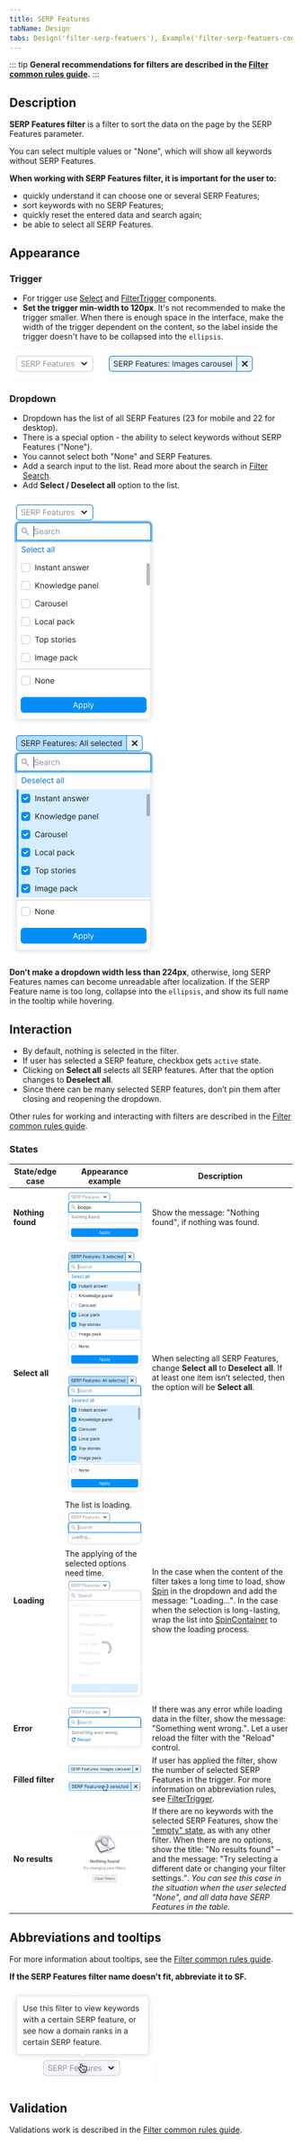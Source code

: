 ```yaml
---
title: SERP Features
tabName: Design
tabs: Design('filter-serp-featuers'), Example('filter-serp-featuers-code')
---
```


::: tip
**General recommendations for filters are described in the [Filter common rules guide](/filter-group/filter-rules/filter-rules).**
:::

## Description

**SERP Features filter** is a filter to sort the data on the page by the SERP Features parameter.

You can select multiple values or "None", which will show all keywords without SERP Features.

**When working with SERP Features filter, it is important for the user to:**

- quickly understand it can choose one or several SERP Features;
- sort keywords with no SERP Features;
- quickly reset the entered data and search again;
- be able to select all SERP Features.

## Appearance

### Trigger

- For trigger use [Select](/components/select/select) and [FilterTrigger](/components/filter-trigger/filter-trigger) components.
- **Set the trigger min-width to 120px**. It's not recommended to make the trigger smaller. When there is enough space in the interface, make the width of the trigger dependent on the content, so the label inside the trigger doesn't have to be collapsed into the `ellipsis`.

![filter placeholder](static/placeholder-serp.png)
![active filter](static/active-serp.png)

### Dropdown

- Dropdown has the list of all SERP Features (23 for mobile and 22 for desktop).
- There is a special option - the ability to select keywords without SERP Features ("None").
- You cannot select both "None" and SERP Features.
- Add a search input to the list. Read more about the search in [Filter Search](/filter-group/filter-search/filter-search).
- Add **Select / Deselect all** option to the list.

![opened filter](static/opened-serp.png)
![opened filter](static/deselct-serp.png)

**Don't make a dropdown width less than 224px**, otherwise, long SERP Features names can become unreadable after localization. If the SERP Feature name is too long, collapse into the `ellipsis`, and show its full name in the tooltip while hovering.

## Interaction

- By default, nothing is selected in the filter.
- If user has selected a SERP feature, checkbox gets `active` state.
- Clicking on **Select all** selects all SERP features. After that the option changes to **Deselect all**.
- Since there can be many selected SERP features, don’t pin them after closing and reopening the dropdown.

Other rules for working and interacting with filters are described in the [Filter common rules guide](/filter-group/filter-rules/filter-rules).

### States

| State/edge case   | Appearance example                                                                                                                                    | Description                                                                                                                                                                                                                                                                                                                                                                                                         |
| ----------------- | ----------------------------------------------------------------------------------------------------------------------------------------------------- | ------------------------------------------------------------------------------------------------------------------------------------------------------------------------------------------------------------------------------------------------------------------------------------------------------------------------------------------------------------------------------------------------------------------- |
| **Nothing found** | ![nothing found](static/nothing-found-serp.png)                                                                                                       | Show the message: "Nothing found", if nothing was found.                                                                                                                                                                                                                                                                                                                                                            |
| **Select all**    | ![filled filter](static/filled-serp.png) ![filled filter](static/deselct-serp.png)                                                                    | When selecting all SERP Features, change **Select all** to **Deselect all**. If at least one item isn’t selected, then the option will be **Select all**.                                                                                                                                                                                                                                                          |
| **Loading**       | The list is loading. ![loading filter](static/loading-serp.png) The applying of the selected options need time. ![loading filter](static/loading.png) | In the case when the content of the filter takes a long time to load, show [Spin](/components/spin/spin) in the dropdown and add the message: "Loading...". In the case when the selection is long-lasting, wrap the list into [SpinContainer](/components/spin-container/spin-container) to show the loading process.                                                                                                                |
| **Error**         | ![error](static/error-serp.png)                                                                                                                       | If there was any error while loading data in the filter, show the message: "Something went wrong.". Let a user reload the filter with the "Reload" control.                                                                                                                                                                                                                                                         |
| **Filled filter** | ![active serp](static/active-serp.png) ![active serp](static/active-hover-serp.png)                                                                   | If user has applied the filter, show the number of selected SERP Features in the trigger. For more information on abbreviation rules, see [FilterTrigger](/components/filter-trigger/filter-trigger).                                                                                                                                                                                                                             |
| **No results**    | ![nothing found](static/filter-serp-nothing-found.png)                                                                                                | If there are no keywords with the selected SERP Features, show the ["empty" state](/components/widget-empty/widget-empty), as with any other filter. When there are no options, show the title: "No results found" – and the message: "Try selecting a different date or changing your filter settings.". _You can see this case in the situation when the user selected "None", and all data have SERP Features in the table._ |

## Abbreviations and tooltips

For more information about tooltips, see the [Filter common rules guide](/filter-group/filter-rules/filter-rules).

**If the SERP Features filter name doesn't fit, abbreviate it to **SF**.**

![tooltips](static/tooltips.png)

## Validation

Validations work is described in the [Filter common rules guide](/filter-group/filter-rules/filter-rules).
